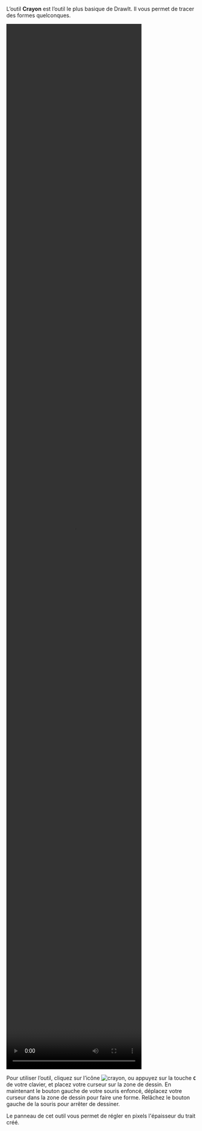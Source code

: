 L’outil **Crayon** est l’outil le plus basique de DrawIt. Il vous permet de tracer des formes quelconques. 

<video width="70%" height="70%" class="doc-fig" autoplay loop>
    <source src="/assets/doc/vid/crayon_trctd.webm" type="video/webm">
</video>

Pour utiliser l’outil, cliquez sur l’icône ![crayon](/assets/sidebar-icons/gimp-tool-pencil.png), ou appuyez sur la touche **`C`** de votre clavier, et placez votre curseur sur la zone de dessin. En maintenant le bouton gauche de votre souris enfoncé, déplacez votre curseur dans la zone de dessin pour faire une forme. Relâchez le bouton gauche de la souris pour arrêter de dessiner.

Le panneau de cet outil vous permet de régler en pixels l'épaisseur du trait créé. 
